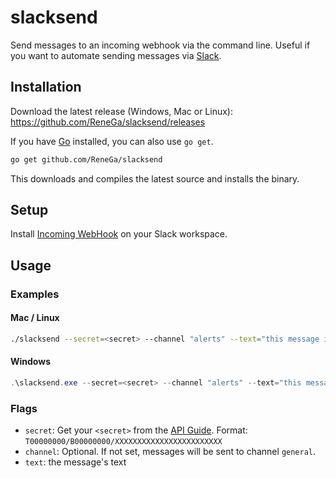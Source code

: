 # slacksend

Send messages to an incoming webhook via the command line.
Useful if you want to automate sending messages via [Slack](https://slack.com).

## Installation

Download the latest release (Windows, Mac or Linux): https://github.com/ReneGa/slacksend/releases

If you have [Go](https://golang.org/) installed, you can also use `go get`.

```sh
go get github.com/ReneGa/slacksend
```

This downloads and compiles the latest source and installs the binary.

## Setup

Install [Incoming WebHook](https://slack.com/apps/A0F7XDUAZ-incoming-webhooks) on your Slack workspace.

## Usage

### Examples

#### Mac / Linux

```Bash
./slacksend --secret=<secret> --channel "alerts" --text="this message is sent by slacksend."
```

#### Windows

```PowerShell
.\slacksend.exe --secret=<secret> --channel "alerts" --text="this message is sent by slacksend."
```

### Flags

- `secret`: Get your `<secret>` from the [API Guide](https://api.slack.com/incoming-webhooks). Format: `T00000000/B00000000/XXXXXXXXXXXXXXXXXXXXXXXX`
- `channel`: Optional. If not set, messages will be sent to channel `general`.
- `text`: the message's text
